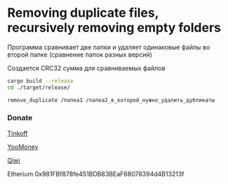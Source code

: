 # Removing duplicate files, recursively removing empty folders

Программа сравнивает две папки и удаляет одинаковые файлы во второй папке (сравнение папок разных версий)

Создается CRC32 сумма для сравниваемых файлов

```bash
cargo build --release
cd ./target/release/
```

```bash
remove_duplicate /папка1 /папка2_в_которой_нужно_удалить_дубликаты
```

### Donate
[Tinkoff](https://www.tinkoff.ru/rm/fadeeva.valeriya96/9bLRi79066)

[YooMoney](https://yoomoney.ru/to/4100115921160758)

[Qiwi](https://qiwi.com/n/VALERIAFADEEVA)

Etherium 0x981FBf878fe451BDB83BEaF68078394d4B13213f
